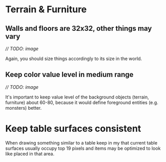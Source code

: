 # Terrain & Furniture

## Walls and floors are 32x32, other things may vary

*// TODO: image*

Again, you should size things accordingly to its size in the world.

## Keep color value level in medium range

*// TODO: image*

It's important to keep value level of the background objects (terrain, furniture) about 60-80, because it would define foreground entities (e.g. monsters) better.

# Keep table surfaces consistent

When drawing something similar to a table keep in my that current table surfaces usually occupy top 19 pixels and items may be optimized to look like placed in that area.
